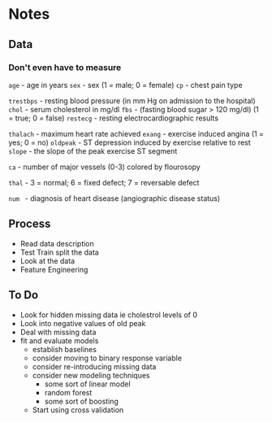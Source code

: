 # Notes

## Data 
### Don't even have to measure 
`age` - age in years
`sex` - sex (1 = male; 0 = female)
`cp` - chest pain type

`trestbps` - resting blood pressure (in mm Hg on admission to the hospital)
`chol` - serum cholesterol in mg/dl
`fbs` - (fasting blood sugar > 120 mg/dl) (1 = true; 0 = false)
`restecg` - resting electrocardiographic results

`thalach` - maximum heart rate achieved
`exang` - exercise induced angina (1 = yes; 0 = no)
`oldpeak` - ST depression induced by exercise relative to rest
`slope` - the slope of the peak exercise ST segment

`ca` -  number of major vessels (0-3) colored by flourosopy

`thal` - 3 = normal; 6 = fixed defect; 7 = reversable defect

`num ` - diagnosis of heart disease (angiographic disease status)


## Process 

- Read data description
- Test Train split the data 
- Look at the data
- Feature Engineering

## To Do 
- Look for hidden missing data ie cholestrol levels of 0 
- Look into negative values of old peak 
- Deal with missing data 
- fit and evaluate models 
  - establish baselines 
  - consider moving to binary response variable
  - consider re-introducing missing data 
  - consider new modeling techniques 
    - some sort of linear model 
    - random forest
    - some sort of boosting 
  - Start using cross validation 
  



